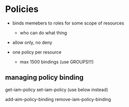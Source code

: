 # Policies

- binds memebers to roles for some scope of resources
    - who can do what thing

- allow only, no deny

- one policy per resource
    - max 1500 bindings (use GROUPS!!!)

## managing policy binding


get-iam-policy set-iam-policy (use below instead)

add-aim-policy-binding remove-iam-policy-binding

